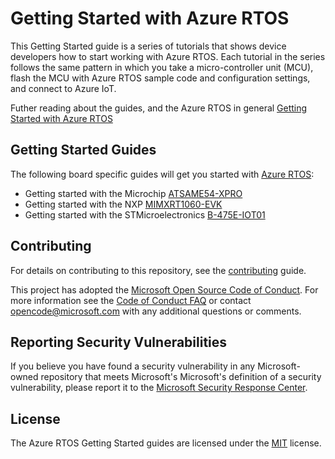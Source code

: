# Getting Started with Azure RTOS

This Getting Started guide is a series of tutorials that shows device developers how to start working with Azure RTOS. Each tutorial in the series follows the same pattern in which you take a micro-controller unit (MCU), flash the MCU with Azure RTOS sample code and configuration settings, and connect to Azure IoT.

Futher reading about the guides, and the Azure RTOS in general [Getting Started with Azure RTOS](https://go.microsoft.com/fwlink/p/?linkid=2129824)

## Getting Started Guides
The following board specific guides will get you started with [Azure RTOS](https://github.com/azurertos):

* Getting started with the Microchip [ATSAME54-XPRO](Microchip/ATSAME54-XPRO)
* Getting started with the NXP [MIMXRT1060-EVK](NXP/MIMXRT1060-EVK)
* Getting started with the STMicroelectronics [B-475E-IOT01](STMicroelectronics/B-L475E-IOT01A)

## Contributing
For details on contributing to this repository, see the [contributing](CONTRIBUTING.md) guide.

This project has adopted the [Microsoft Open Source Code of Conduct](https://opensource.microsoft.com/codeofconduct/).
For more information see the [Code of Conduct FAQ](https://opensource.microsoft.com/codeofconduct/faq/)
or contact [opencode@microsoft.com](mailto:opencode@microsoft.com) with any additional questions or comments.

## Reporting Security Vulnerabilities
If you believe you have found a security vulnerability in any Microsoft-owned repository that meets Microsoft's Microsoft's definition of a security vulnerability, please report it to the [Microsoft Security Response Center](SECURITY.md).

## License
The Azure RTOS Getting Started guides are licensed under the [MIT](LICENSE.txt) license.
